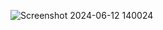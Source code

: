 ![Screenshot 2024-06-12 140024](https://github.com/chanchal412/Shopping_app-shopsy-Clone-/assets/94443191/9f5c8855-aef8-44e8-a95f-92a75fe59591)
